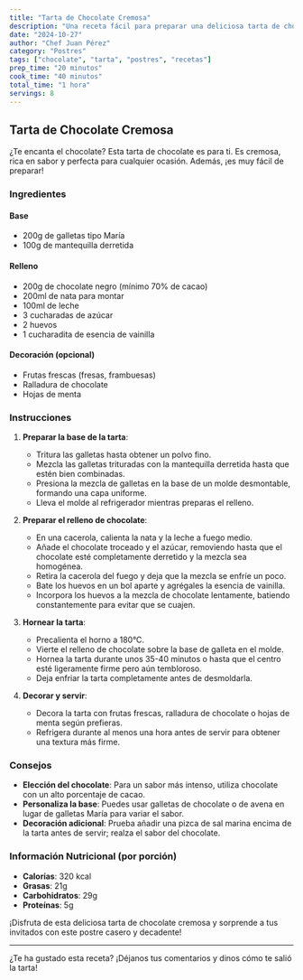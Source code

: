 ```yaml
---
title: "Tarta de Chocolate Cremosa"
description: "Una receta fácil para preparar una deliciosa tarta de chocolate cremosa."
date: "2024-10-27"
author: "Chef Juan Pérez"
category: "Postres"
tags: ["chocolate", "tarta", "postres", "recetas"]
prep_time: "20 minutos"
cook_time: "40 minutos"
total_time: "1 hora"
servings: 8
---
```


## Tarta de Chocolate Cremosa

¿Te encanta el chocolate? Esta tarta de chocolate es para ti. Es cremosa, rica en sabor y perfecta para cualquier ocasión. Además, ¡es muy fácil de preparar!

### Ingredientes

#### Base
- 200g de galletas tipo María
- 100g de mantequilla derretida

#### Relleno
- 200g de chocolate negro (mínimo 70% de cacao)
- 200ml de nata para montar
- 100ml de leche
- 3 cucharadas de azúcar
- 2 huevos
- 1 cucharadita de esencia de vainilla

#### Decoración (opcional)
- Frutas frescas (fresas, frambuesas)
- Ralladura de chocolate
- Hojas de menta

### Instrucciones

1. **Preparar la base de la tarta**:
   - Tritura las galletas hasta obtener un polvo fino.
   - Mezcla las galletas trituradas con la mantequilla derretida hasta que estén bien combinadas.
   - Presiona la mezcla de galletas en la base de un molde desmontable, formando una capa uniforme.
   - Lleva el molde al refrigerador mientras preparas el relleno.

2. **Preparar el relleno de chocolate**:
   - En una cacerola, calienta la nata y la leche a fuego medio.
   - Añade el chocolate troceado y el azúcar, removiendo hasta que el chocolate esté completamente derretido y la mezcla sea homogénea.
   - Retira la cacerola del fuego y deja que la mezcla se enfríe un poco.
   - Bate los huevos en un bol aparte y agrégales la esencia de vainilla.
   - Incorpora los huevos a la mezcla de chocolate lentamente, batiendo constantemente para evitar que se cuajen.

3. **Hornear la tarta**:
   - Precalienta el horno a 180°C.
   - Vierte el relleno de chocolate sobre la base de galleta en el molde.
   - Hornea la tarta durante unos 35-40 minutos o hasta que el centro esté ligeramente firme pero aún tembloroso.
   - Deja enfriar la tarta completamente antes de desmoldarla.

4. **Decorar y servir**:
   - Decora la tarta con frutas frescas, ralladura de chocolate o hojas de menta según prefieras.
   - Refrigera durante al menos una hora antes de servir para obtener una textura más firme.

### Consejos

- **Elección del chocolate**: Para un sabor más intenso, utiliza chocolate con un alto porcentaje de cacao.
- **Personaliza la base**: Puedes usar galletas de chocolate o de avena en lugar de galletas María para variar el sabor.
- **Decoración adicional**: Prueba añadir una pizca de sal marina encima de la tarta antes de servir; realza el sabor del chocolate.

### Información Nutricional (por porción)

- **Calorías**: 320 kcal
- **Grasas**: 21g
- **Carbohidratos**: 29g
- **Proteínas**: 5g

¡Disfruta de esta deliciosa tarta de chocolate cremosa y sorprende a tus invitados con este postre casero y decadente!

---

¿Te ha gustado esta receta? ¡Déjanos tus comentarios y dinos cómo te salió la tarta!
